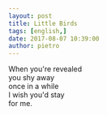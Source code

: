 ```yaml
---
layout: post
title: Little Birds
tags: [english,]
date: 2017-08-07 10:39:00
author: pietro
---
```

When you're revealed<br/>you shy away<br/>once in a while<br/>I wish you'd stay<br/>for me.
